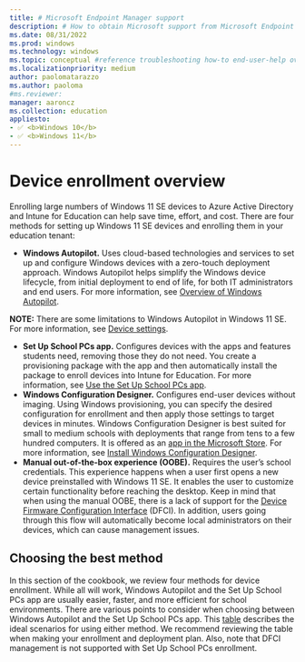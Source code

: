 ```yaml
---
title: # Microsoft Endpoint Manager support
description: # How to obtain Microsoft support from Microsoft Endpoint Manager admin center.
ms.date: 08/31/2022
ms.prod: windows
ms.technology: windows
ms.topic: conceptual #reference troubleshooting how-to end-user-help overview (more in contrib guide)
ms.localizationpriority: medium
author: paolomatarazzo
ms.author: paoloma
#ms.reviewer: 
manager: aaroncz
ms.collection: education
appliesto:
- ✅ <b>Windows 10</b>
- ✅ <b>Windows 11</b>
---
```


# Device enrollment overview

Enrolling large numbers of Windows 11 SE devices to Azure Active Directory and Intune for Education can help save time, effort, and cost. There are four methods for setting up Windows 11 SE devices and enrolling them in your education tenant:

- **Windows Autopilot.** Uses cloud-based technologies and services to set up and configure Windows devices with a zero-touch deployment approach. Windows Autopilot helps simplify the Windows device lifecycle, from initial deployment to end of life, for both IT administrators and end users. For more information, see [Overview of Windows Autopilot](/mem/autopilot/windows-autopilot).

**NOTE:** There are some limitations to Windows Autopilot in Windows 11 SE. For more information, see [Device settings](https://docs.microsoft.com/intune-education/windows-11-se-overview).

- **Set Up School PCs app.** Configures devices with the apps and features students need, removing those they do not need. You create a provisioning package with the app and then automatically install the package to enroll devices into Intune for Education. For more information, see [Use the Set Up School PCs app](/education/windows/use-set-up-school-pcs-app).
- **Windows Configuration Designer.** Configures end-user devices without imaging. Using Windows provisioning, you can specify the desired configuration for enrollment and then apply those settings to target devices in minutes. Windows Configuration Designer is best suited for small to medium schools with deployments that range from tens to a few hundred computers. It is offered as an [app in the Microsoft Store](https://www.microsoft.com/store/apps/9nblggh4tx22). For more information, see [Install Windows Configuration Designer](/windows/configuration/provisioning-packages/provisioning-install-icd).
- **Manual out-of-the-box experience (OOBE).** Requires the user’s school credentials. This experience happens when a user first opens a new device preinstalled with Windows 11 SE. It enables the user to customize certain functionality before reaching the desktop. Keep in mind that when using the manual OOBE, there is a lack of support for the [Device Firmware Configuration Interface](#) (DFCI). In addition, users going through this flow will automatically become local administrators on their devices, which can cause management issues.

## Choosing the best method

In this section of the cookbook, we review four methods for device enrollment. While all will work, Windows Autopilot and the Set Up School PCs app are usually easier, faster, and more efficient for school environments. There are various points to consider when choosing between Windows Autopilot and the Set Up School PCs app. This [table](/intune-education/add-devices-windows) describes the ideal scenarios for using either method. We recommend reviewing the table when making your enrollment and deployment plan. Also, note that DFCI management is not supported with Set Up School PCs enrollment.